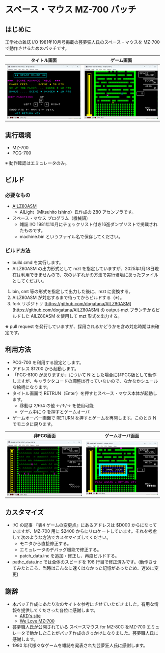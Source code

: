 # スペース・マウス MZ-700 パッチ

## はじめに

工学社の雑誌 I/O 1981年10月号掲載の芸夢狂人氏のスペース・マウスを MZ-700 で動作させるためのパッチです。

| タイトル画面           | ゲーム画面           |
| --                 | --                   |
|![title](title.png) | ![screen](screen.png)|


## 実行環境

- MZ-700
- PCG-700

※ 動作確認はエミュレータのみ。

## ビルド

### 必要なもの

- [AILZ80ASM](https://github.com/AILight/AILZ80ASM)
    - AILight（Mitsuhito Ishino）氏作成の Z80 アセンブラです。
- スペース・マウス プログラム（機械語）
    - 雑誌 I/O 1981年10月にチェックリスト付き16進ダンプリストで掲載されたものです。
    - machine.bin というファイル名で保存してください。

### ビルド方法

- build.cmd を実行します。
- AILZ80ASM の出力形式として mzt を指定していますが、2025年1月18日現在は利用できませんので、次のいずれかの方法で実行環境にあったファイルとしてください。
1. bin, cmt 等の形式を指定して出力した後に、mzt に変換する。
2. AILZ80ASM が対応するまで待ってからビルドする（※）。
3. fork リポジトリ [https://github.com/dogatana/AILZ80ASM](https://github.com/dogatana/AILZ80ASM) の output-mzt ブランチからビルドした AILZ80ASM を使用して mzt 形式を出力する。

__※__ pull request を発行していますが、採用されるかどうかを含め対応時期は未確定です。

## 利用方法

- PCG-700 を利用する設定とします。
- アドレス $1200 から起動します。
- 「PCG-8100 がありますか」について N とした場合に非PCG版として動作しますが、キャラクタコードの調整は行っていないので、なかなかシュールな絵柄になります。
- タイトル画面で RETRUN（Enter）を押すとスペース・マウス本体が起動します。
    - 移動は 2/6/4 の他 ←/↑/→ を使用可能
    - ゲーム中に Q を押すとゲームオーバ
- ゲームオーバー画面で RETURN を押すとゲームを再開します。このとき N でモニタに戻ります。

| 非PCG画面     | ゲームオーバ画面  |
| --            | --                |
|![](no-pcg.png)|![](game-over.png) |

## カスタマイズ

- I/O の記事 『表4 ゲームの変更点』にあるアドレスは $D000 からになっていますが、MZ-700 用に $2400 からにリロケートしています。それを考慮して次のような方法でカスタマイズしてください。
    - モニタから直接修正する。
    - エミュレータのデバッグ機能で修正する。
    - patch_data.inc を追加・修正し、再度ビルドする。
- pathc_data.inc では全体のスピードを 198 行目で修正済みです。(動作させてみたところ、当時はこんなに速くはなかった記憶があったため、遅めに変更)

## 謝辞

- 本パッチ作成にあたり次のサイトを参考にさせていただきました。有用な情報を提供してくださった各位に感謝します。
    - [AKD's site](http://mzakd.cool.coocan.jp/) 
    - [We Love MZ-700](http://www.maroon.dti.ne.jp/youkan/mz700/index.html)
- 芸夢職人氏が公開されている スペースマウス for MZ-80C をMZ-700 エミュレータで動かしたことがパッチ作成のきっかけになりました。芸夢職人氏に感謝します。
- 1980 年代様々なゲームを雑誌を発表された芸夢狂人氏に感謝します。